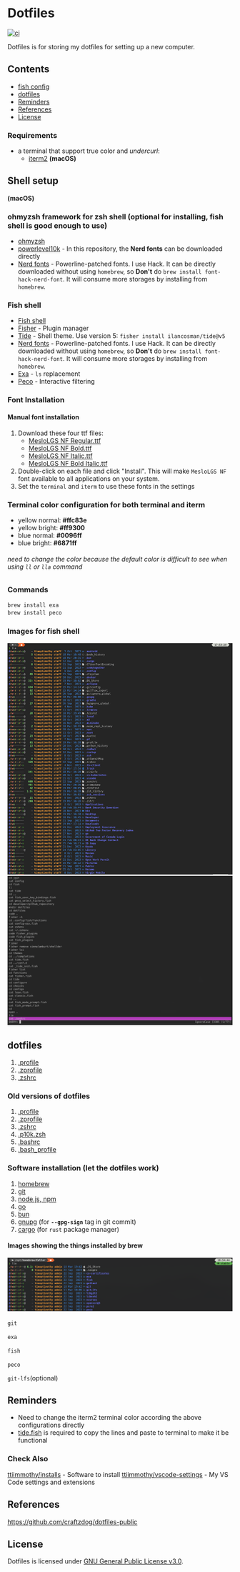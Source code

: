 # Dotfiles
[![ci](https://github.com/ttiimmothy/dotfiles/actions/workflows/ci.yml/badge.svg)](https://github.com/ttiimmothy/dotfiles/actions/workflows/ci.yml)

Dotfiles is for storing my dotfiles for setting up a new computer.

## Contents

- [fish config](#shell-setup)
- [dotfiles](#dotfiles)
- [Reminders](#reminders)
- [References](#references)
- [License](#license)

### Requirements

- a terminal that support true color and *undercurl*:
  - [iterm2](https://iterm2.com/) **(macOS)**

## Shell setup
<!-- **(macOS & Linux)** -->
**(macOS)**

### ohmyzsh framework for zsh shell (optional for installing, fish shell is good enough to use)

- [ohmyzsh](https://ohmyz.sh/)
- [powerlevel10k](https://github.com/romkatv/powerlevel10k) - In this repository, the **Nerd fonts** can be downloaded directly
- [Nerd fonts](https://github.com/ryanoasis/nerd-fonts) - Powerline-patched fonts. I use Hack. It can be directly downloaded without using `homebrew`, so **Don't** do `brew install font-hack-nerd-font`. It will consume more storages by installing from `homebrew`.


### Fish shell

- [Fish shell](https://fishshell.com/)
- [Fisher](https://github.com/jorgebucaran/fisher) - Plugin manager
- [Tide](https://github.com/IlanCosman/tide) - Shell theme. Use version 5: `fisher install ilancosman/tide@v5`
- [Nerd fonts](https://github.com/ryanoasis/nerd-fonts) - Powerline-patched fonts. I use Hack. It can be directly downloaded without using `homebrew`, so **Don't** do `brew install font-hack-nerd-font`. It will consume more storages by installing from `homebrew`.
- [Exa](https://github.com/ogham/exa) - `ls` replacement
- [Peco](https://github.com/peco/peco) - Interactive filtering
<!-- - [ghq](https://github.com/x-motemen/ghq) - Local Git repository organizer
- [fzf](https://github.com/PatrickF1/fzf.fish) - Interactive filtering -->
<!-- - [Eza](https://github.com/eza-community/eza) - `ls` replacement -->
<!-- - [z for fish](https://github.com/jethrokuan/z) - Directory jumping -->

### Font Installation

#### Manual font installation

1. Download these four ttf files:
   - [MesloLGS NF Regular.ttf](
       https://github.com/romkatv/powerlevel10k-media/raw/master/MesloLGS%20NF%20Regular.ttf)
   - [MesloLGS NF Bold.ttf](
       https://github.com/romkatv/powerlevel10k-media/raw/master/MesloLGS%20NF%20Bold.ttf)
   - [MesloLGS NF Italic.ttf](
       https://github.com/romkatv/powerlevel10k-media/raw/master/MesloLGS%20NF%20Italic.ttf)
   - [MesloLGS NF Bold Italic.ttf](
       https://github.com/romkatv/powerlevel10k-media/raw/master/MesloLGS%20NF%20Bold%20Italic.ttf)
1. Double-click on each file and click "Install". This will make `MesloLGS NF` font available to all
   applications on your system.
1. Set the `terminal` and `iterm` to use these fonts in the settings

### Terminal color configuration for both terminal and iterm

- yellow normal: **#ffc83e**
- yellow bright: **#ff9300**
- blue normal: **#0096ff**
- blue bright: **#6871ff**

###### need to change the color because the default color is difficult to see when using `ll` or `lla` command

### Commands

```bash
brew install exa
brew install peco
```

### Images for fish shell

![exa(lla) screenshot](images/lla.png)
![peco(control + R) screenshot](images/backward_search.png)

## dotfiles

1. [.profile](.profile)
1. [.zprofile](.zprofile)
1. [.zshrc](.zshrc)

### Old versions of dotfiles

1. [.profile](.profile)
1. [.zprofile](.zprofile)
1. [.zshrc](core/.zshrc)
1. [.p10k.zsh](core/.p10k.zsh)
1. [.bashrc](core/.bashrc)
1. [.bash_profile](core/.bash_profile)

### Software installation (let the dotfiles work)

1. [homebrew](https://brew.sh/)
1. [git](https://git-scm.com/download/mac)
1. [node.js, npm](https://nodejs.org/en)
1. [go](https://go.dev/)
1. [bun](https://bun.sh/)
1. [gnupg](https://www.gnupg.org/download/) (for **`--gpg-sign`** tag in git commit)
1. [cargo](https://doc.rust-lang.org/cargo/getting-started/installation.html) (for `rust` package manager)

#### Images showing the things installed by brew

![brew](images/brew_software.png)

`git`

`exa`

`fish`

`peco`

`git-lfs`(optional)

## Reminders

- Need to change the iterm2 terminal color according the above configurations directly
- [tide.fish](.config/fish/conf.d/tide.fish) is required to copy the lines and paste to terminal to make it be functional

### Check Also

[ttiimmothy/installs](https://github.com/ttiimmothy/install) - Software to install
[ttiimmothy/vscode-settings](https://github.com/ttiimmothy/vscode-settings) - My VS Code settings and extensions

## References

<https://github.com/craftzdog/dotfiles-public>

## License

Dotfiles is licensed under [GNU General Public License v3.0](LICENSE).